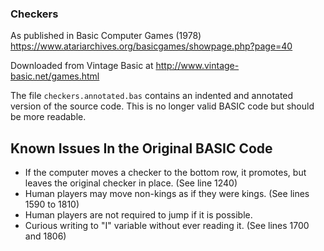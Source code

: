 ### Checkers

As published in Basic Computer Games (1978)
https://www.atariarchives.org/basicgames/showpage.php?page=40

Downloaded from Vintage Basic at
http://www.vintage-basic.net/games.html

The file `checkers.annotated.bas` contains an indented and annotated
version of the source code.  This is no longer valid BASIC code but
should be more readable.

## Known Issues In the Original BASIC Code
 - If the computer moves a checker to the bottom row, it promotes, but
   leaves the original checker in place. (See line 1240)
 - Human players may move non-kings as if they were kings. (See lines 1590 to 1810)
 - Human players are not required to jump if it is possible.
 - Curious writing to "I" variable without ever reading it. (See lines 1700 and 1806)

